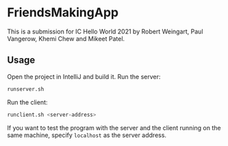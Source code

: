 # FriendsMakingApp

This is a submission for IC Hello World 2021 by Robert Weingart, Paul Vangerow, Khemi Chew and Mikeet Patel.

## Usage

Open the project in IntelliJ and build it.
Run the server:
```bash
runserver.sh
```
Run the client:
```bash
runclient.sh <server-address>
```
If you want to test the program with the server and the client running on the same machine, specify `localhost` as the server address.
